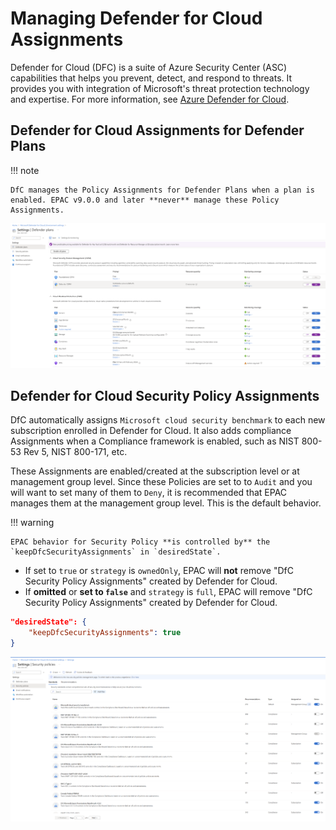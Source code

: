 # Managing Defender for Cloud Assignments

Defender for Cloud (DFC) is a suite of Azure Security Center (ASC) capabilities that helps you prevent, detect, and respond to threats. It provides you with integration of Microsoft's threat protection technology and expertise. For more information, see [Azure Defender for Cloud](https://docs.microsoft.com/en-us/azure/security-center/defender-for-cloud).

## Defender for Cloud Assignments for Defender Plans

!!! note

    DfC manages the Policy Assignments for Defender Plans when a plan is enabled. EPAC v9.0.0 and later **never** manage these Policy Assignments.

![image.png](Images/dfc-defender-plans-settings.png)

## Defender for Cloud Security Policy Assignments

DfC automatically assigns `Microsoft cloud security benchmark` to each new subscription enrolled in Defender for Cloud. It also adds compliance Assignments when a Compliance framework is enabled, such as NIST 800-53 Rev 5, NIST 800-171, etc.

These Assignments are enabled/created at the subscription level or at management group level. Since these Policies are set to to `Audit` and you will want to set many of them to `Deny`, it is recommended that EPAC manages them at the management group level. This is the default behavior.

!!! warning

    EPAC behavior for Security Policy **is controlled by** the `keepDfcSecurityAssignments` in `desiredState`.

- If set to `true` or `strategy` is `ownedOnly`, EPAC will **not** remove "DfC Security Policy Assignments" created by Defender for Cloud.
- If **omitted** or **set to `false`** and `strategy` is `full`, EPAC will remove "DfC Security Policy Assignments" created by Defender for Cloud.

```json
"desiredState": {
    "keepDfcSecurityAssignments": true
}
```

![image.png](Images/dfc-security-policy-sets-settings.png)
